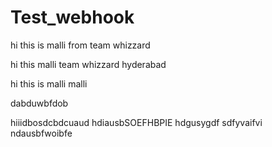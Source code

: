 # Test_webhook


hi this is malli from team whizzard


hi this malli team whizzard hyderabad

hi this is malli 
malli 

dabduwbfdob


hiiidbosdcbdcuaud
hdiausbSOEFHBPIE
hdgusygdf sdfyvaifvi
ndausbfwoibfe
